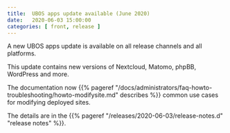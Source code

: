 ```yaml
---
title:  UBOS apps update available (June 2020)
date:   2020-06-03 15:00:00
categories: [ front, release ]
---
```


A new UBOS apps update is available on all release channels and all platforms.

This update contains new versions of Nextcloud, Matomo, phpBB, WordPress and
more.

The documentation now {{% pageref "/docs/administrators/faq-howto-troubleshooting/howto-modifysite.md" describes %}}
common use cases for modifying deployed sites.

The details are in the {{% pageref "/releases/2020-06-03/release-notes.d" "release notes" %}}.
